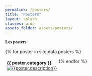 ```yaml
---
permalink: /posters/
title: "Posters"
layout: splash
classes: wide
assets_folder: assets/posters/
---
```


<div>
  <span style="font-family: 'Dancing Script', cursive;font-weight: bold;">Les posters</span>

</div>

{% for poster in site.data.posters %}

  <div style="float:left;margin: 5px">
    <div>
      <span style="font-weight: bold;"><i class="fas fa-fw fa-tags" aria-hidden="true"></i>{{ poster.category }}</span><br>
      <a href="{{site.baseurl}}{{page.assets_folder}}{{poster.image}}" target="_blank" class=".btn .btn--success .btn--large">
        <img src="{{site.baseurl}}{{page.assets_folder}}{{poster.thumbnail}}" alt="{{poster.description}}">
      </a>
    <!-- w300 A4 -->
    </div>
  </div>


{% endfor %}
